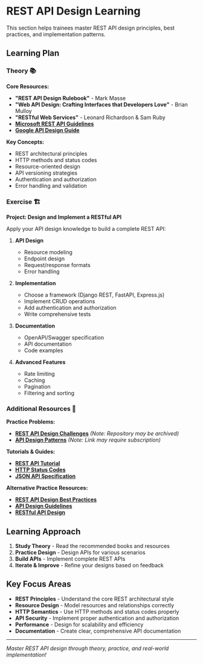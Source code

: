# REST API Design Learning

This section helps trainees master REST API design principles, best practices, and implementation patterns.

## Learning Plan

### Theory 📚

**Core Resources:**
- **"REST API Design Rulebook"** - Mark Masse
- **"Web API Design: Crafting Interfaces that Developers Love"** - Brian Mulloy
- **"RESTful Web Services"** - Leonard Richardson & Sam Ruby
- **[Microsoft REST API Guidelines](https://github.com/microsoft/api-guidelines)**
- **[Google API Design Guide](https://cloud.google.com/apis/design)**

**Key Concepts:**
- REST architectural principles
- HTTP methods and status codes
- Resource-oriented design
- API versioning strategies
- Authentication and authorization
- Error handling and validation

### Exercise 🏗️

**Project: Design and Implement a RESTful API**

Apply your API design knowledge to build a complete REST API:

1. **API Design**
   - Resource modeling
   - Endpoint design
   - Request/response formats
   - Error handling

2. **Implementation**
   - Choose a framework (Django REST, FastAPI, Express.js)
   - Implement CRUD operations
   - Add authentication and authorization
   - Write comprehensive tests

3. **Documentation**
   - OpenAPI/Swagger specification
   - API documentation
   - Code examples

4. **Advanced Features**
   - Rate limiting
   - Caching
   - Pagination
   - Filtering and sorting

### Additional Resources 📖

**Practice Problems:**
- **[REST API Design Challenges](https://github.com/restful-api-design/design-challenges)** *(Note: Repository may be archived)*
- **[API Design Patterns](https://www.oreilly.com/library/view/rest-api-design/9781449337909/)** *(Note: Link may require subscription)*

**Tutorials & Guides:**
- **[REST API Tutorial](https://restfulapi.net/)**
- **[HTTP Status Codes](https://httpstatuses.com/)**
- **[JSON API Specification](https://jsonapi.org/)**

**Alternative Practice Resources:**
- **[REST API Design Best Practices](https://blog.logrocket.com/rest-api-design-best-practices/)**
- **[API Design Guidelines](https://github.com/microsoft/api-guidelines)**
- **[RESTful API Design](https://docs.microsoft.com/en-us/azure/architecture/best-practices/api-design)**

## Learning Approach

1. **Study Theory** - Read the recommended books and resources
2. **Practice Design** - Design APIs for various scenarios
3. **Build APIs** - Implement complete REST APIs
4. **Iterate & Improve** - Refine your designs based on feedback

## Key Focus Areas

- **REST Principles** - Understand the core REST architectural style
- **Resource Design** - Model resources and relationships correctly
- **HTTP Semantics** - Use HTTP methods and status codes properly
- **API Security** - Implement proper authentication and authorization
- **Performance** - Design for scalability and efficiency
- **Documentation** - Create clear, comprehensive API documentation

---

*Master REST API design through theory, practice, and real-world implementation!*
